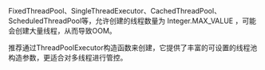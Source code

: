 
FixedThreadPool、SingleThreadExecutor、CachedThreadPool、ScheduledThreadPool等，允许创建的线程数量为 Integer.MAX_VALUE ，可能会创建大量线程，从而导致OOM。

推荐通过ThreadPoolExecutor构造函数来创建，它提供了丰富的可设置的线程池构造参数，更适合对多线程进行管控。
